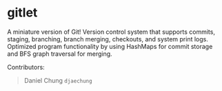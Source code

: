 # gitlet
A miniature version of Git! Version control system that supports commits, staging, branching, branch merging, checkouts, and system print logs. Optimized program functionality by using HashMaps for commit storage and BFS graph traversal for merging.

Contributors: 
> Daniel Chung `djaechung`
